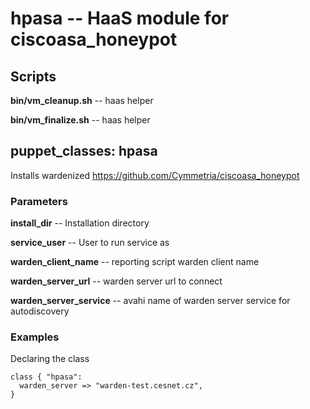# hpasa -- HaaS module for ciscoasa_honeypot

## Scripts

**bin/vm_cleanup.sh** -- haas helper

**bin/vm_finalize.sh** -- haas helper

## puppet_classes: hpasa

Installs wardenized https://github.com/Cymmetria/ciscoasa_honeypot

### Parameters

**install_dir** -- Installation directory

**service_user** -- User to run service as

**warden_client_name** -- reporting script warden client name

**warden_server_url** -- warden server url to connect

**warden_server_service** -- avahi name of warden server service for autodiscovery

### Examples

Declaring the class

```
class { "hpasa":
  warden_server => "warden-test.cesnet.cz",
}
```

